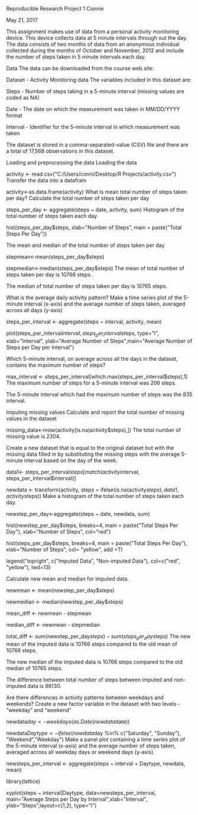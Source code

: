 Reproducible Research Project 1
Connie

May 21, 2017

This assignment makes use of data from a personal activity monitoring device. This device collects data at 5 minute intervals through out the day. The data consists of two months of data from an anonymous individual collected during the months of October and November, 2012 and include the number of steps taken in 5 minute intervals each day.

Data
The data can be downloaded from the course web site:

Dataset - Activity Monitoring data
The variables included in this dataset are:

Steps - Number of steps taking in a 5-minute interval (missing values are coded as NA)

Date - The date on which the measurement was taken in MM/DD/YYYY format

Interval - Identifier for the 5-minute interval in which measurement was taken

The dataset is stored in a comma-separated-value (CSV) file and there are a total of 17,568 observations in this dataset.

Loading and preprocessing the data
Loading the data

activity <- read.csv("C:/Users/conni/Desktop/R Projects/activity.csv")
Transfer the data into a datafram

activity<-as.data.frame(activity)
What is mean total number of steps taken per day?
Calculate the total number of steps taken per day

steps_per_day <- aggregate(steps ~ date, activity, sum)
Histogram of the total number of steps taken each day

hist(steps_per_day$steps, xlab="Number of Steps", main = paste("Total Steps Per Day"))


The mean and median of the total number of steps taken per day

stepmean<-mean(steps_per_day$steps)

stepmedian<-median(steps_per_day$steps)
The mean of total number of steps taken per day is 10766 steps.

The median of total number of steps taken per day is 10765 steps.

What is the average daily activity pattern?
Make a time series plot of the 5-minute interval (x-axis) and the average number of steps taken, averaged across all days (y-axis)

steps_per_interval <- aggregate(steps ~ interval, activity, mean)

plot(steps_per_interval$interval,steps_per_interval$steps, type="l", xlab="Interval", ylab="Average Number of Steps",main="Average Number of Steps per Day per Interval")


Which 5-minute interval, on average across all the days in the dataset, contains the maximum number of steps?

max_interval <- steps_per_interval[which.max(steps_per_interval$steps),1]
The maximum number of steps for a 5-minute interval was 206 steps.

The 5-minute interval which had the maximum number of steps was the 835 interval.

Imputing missing values
Calculate and report the total number of missing values in the dataset

missing_data<-nrow(activity[is.na(activity$steps),])
The total number of missing value is 2304.

Create a new dataset that is equal to the original dataset but with the missing data filled in by substituting the missing steps with the average 5-minute interval based on the day of the week.

data1<- steps_per_interval$steps[match(activity$interval, steps_per_interval$interval)]

newdata <- transform(activity, steps = ifelse(is.na(activity$steps), data1, activity$steps))
Make a histogram of the total number of steps taken each day.

newstep_per_day<-aggregate(steps ~ date, newdata, sum)

hist(newstep_per_day$steps, breaks=4, main = paste("Total Steps Per Day"), xlab="Number of Steps", col="red")

hist(steps_per_day$steps, breaks=4, main = paste("Total Steps Per Day"), xlab="Number of Steps", col= "yellow", add =T)

legend("topright", c("Imputed Data", "Non-imputed Data"), col=c("red", "yellow"), lwd=13)


Calculate new mean and median for imputed data.

newmean <- mean(newstep_per_day$steps)

newmedian <- median(newstep_per_day$steps)

mean_diff <- newmean - stepmean

median_diff <- newmean - stepmedian

total_diff <- sum(newstep_per_day$steps) - sum(steps_per_day$steps)
The new mean of the imputed data is 10766 steps compared to the old mean of 10766 steps.

The new median of the imputed data is 10766 steps compared to the old median of 10765 steps.

The difference between total number of steps between imputed and non-imputed data is 86130.

Are there differences in activity patterns between weekdays and weekends?
Create a new factor variable in the dataset with two levels - “weekday” and “weekend”

newdata$day <- weekdays(as.Date(newdata$date))

newdata$Daytype <- ifelse(newdata$day %in% c("Saturday", "Sunday"), "Weekend","Weekday")
Make a panel plot containing a time series plot of the 5-minute interval (x-axis) and the average number of steps taken, averaged across all weekday days or weekend days (y-axis).

newsteps_per_interval <- aggregate(steps ~ interval + Daytype, newdata, mean)

library(lattice) 

xyplot(steps ~ interval|Daytype, data=newsteps_per_interval, main="Average Steps per Day by Interval",xlab="Interval", ylab="Steps",layout=c(1,2), type="l")

